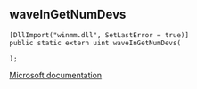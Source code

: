 ## waveInGetNumDevs

```
[DllImport("winmm.dll", SetLastError = true)]
public static extern uint waveInGetNumDevs(
   
);
```

[Microsoft documentation](TODO)
